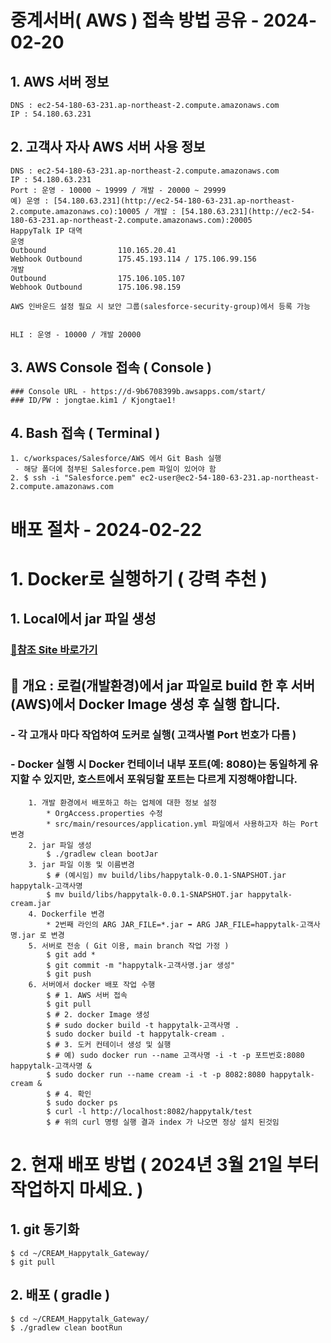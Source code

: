 # 중계서버( AWS ) 접속 방법 공유 - 2024-02-20
## 1. AWS 서버 정보
```
DNS : ec2-54-180-63-231.ap-northeast-2.compute.amazonaws.com
IP : 54.180.63.231
```
## 2. 고객사 자사 AWS 서버 사용 정보
```
DNS : ec2-54-180-63-231.ap-northeast-2.compute.amazonaws.com
IP : 54.180.63.231
Port : 운영 - 10000 ~ 19999 / 개발 - 20000 ~ 29999
예) 운영 : [54.180.63.231](http://ec2-54-180-63-231.ap-northeast-2.compute.amazonaws.co):10005 / 개발 : [54.180.63.231](http://ec2-54-180-63-231.ap-northeast-2.compute.amazonaws.com):20005
HappyTalk IP 대역
운영
Outbound		        110.165.20.41
Webhook Outbound		175.45.193.114 / 175.106.99.156
개발
Outbound		        175.106.105.107
Webhook Outbound		175.106.98.159

AWS 인바운드 설정 필요 시 보안 그룹(salesforce-security-group)에서 등록 가능


HLI : 운영 - 10000 / 개발 20000
```

## 3. AWS Console 접속 ( Console )
```
### Console URL - https://d-9b6708399b.awsapps.com/start/
### ID/PW : jongtae.kim1 / Kjongtae1!
```
## 4. Bash 접속 ( Terminal )
```
1. c/workspaces/Salesforce/AWS 에서 Git Bash 실행 
 - 해당 폴더에 첨부된 Salesforce.pem 파일이 있어야 함
2. $ ssh -i "Salesforce.pem" ec2-user@ec2-54-180-63-231.ap-northeast-2.compute.amazonaws.com
```
 

# 배포 절차 - 2024-02-22

# 1. Docker로 실행하기 ( 강력 추천 )
## 1. Local에서 jar 파일 생성
### [🔗참조 Site 바로가기]( https://velog.io/@xeonu/SpringBoot-%ED%94%84%EB%A1%9C%EC%A0%9D%ED%8A%B8-docker%EB%A1%9C-%EB%B0%B0%ED%8F%AC%ED%95%98%EA%B8%B0 )
## 📌 개요 : 로컬(개발환경)에서 jar 파일로 build 한 후 서버(AWS)에서 Docker Image 생성 후 실행 합니다.
### - 각 고개사 마다 작업하여 도커로 실행( 고객사별 Port 번호가 다름 )
### - Docker 실행 시 Docker 컨테이너 내부 포트(예: 8080)는 동일하게 유지할 수 있지만, 호스트에서 포워딩할 포트는 다르게 지정해야합니다.
```
    1. 개발 환경에서 배포하고 하는 업체에 대한 정보 설정
        * OrgAccess.properties 수정
        * src/main/resources/application.yml 파일에서 사용하고자 하는 Port 변경
    2. jar 파일 생성
        $ ./gradlew clean bootJar
    3. jar 파일 이동 및 이름변경
        $ # (예시임) mv build/libs/happytalk-0.0.1-SNAPSHOT.jar happytalk-고객사명
        $ mv build/libs/happytalk-0.0.1-SNAPSHOT.jar happytalk-cream.jar
    4. Dockerfile 변경
        * 2번째 라인의 ARG JAR_FILE=*.jar ➡️ ARG JAR_FILE=happytalk-고객사명.jar 로 변경
    5. 서버로 전송 ( Git 이용, main branch 작업 가정 )
        $ git add * 
        $ git commit -m "happytalk-고객사명.jar 생성"
        $ git push
    6. 서버에서 docker 배포 작업 수행
        $ # 1. AWS 서버 접속
        $ git pull
        $ # 2. docker Image 생성 
        $ # sudo docker build -t happytalk-고객사명 .
        $ sudo docker build -t happytalk-cream .
        $ # 3. 도커 컨테이너 생성 및 실행 
        $ # 예) sudo docker run --name 고객사명 -i -t -p 포트번호:8080 happytalk-고객사명 &
        $ sudo docker run --name cream -i -t -p 8082:8080 happytalk-cream &
        $ # 4. 확인
        $ sudo docker ps
        $ curl -l http://localhost:8082/happytalk/test
        $ # 위의 curl 명령 실행 결과 index 가 나오면 정상 설치 된것임
```

# 2. 현재 배포 방법 ( 2024년 3월 21일 부터 작업하지 마세요. )
## 1. git 동기화
```
$ cd ~/CREAM_Happytalk_Gateway/
$ git pull
```
## 2. 배포 ( gradle )
```
$ cd ~/CREAM_Happytalk_Gateway/
$ ./gradlew clean bootRun
```

